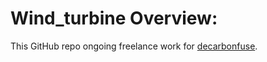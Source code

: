 

# Wind_turbine Overview:

This GitHub repo ongoing freelance work for [decarbonfuse](https://decarbonfuse.com/).
